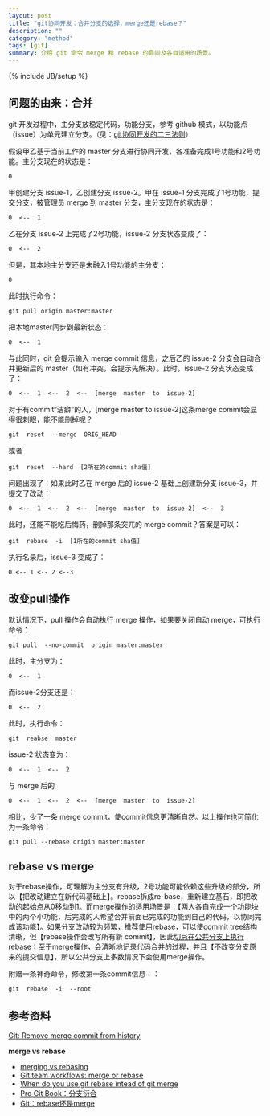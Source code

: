 ```yaml
---
layout: post
title: "git协同开发：合并分支的选择，merge还是rebase？"
description: ""
category: "method"
tags: [git]
summary: 介绍 git 命令 merge 和 rebase 的异同及各自适用的场景。
---
```

{% include JB/setup %}


## 问题的由来：合并
git 开发过程中，主分支放稳定代码，功能分支，参考 github 模式，以功能点（issue）为单元建立分支。（见：[git协同开发的二三法则](/method/2015/01/13/git-principle)）

假设甲乙基于当前工作的 master 分支进行协同开发，各准备完成1号功能和2号功能。主分支现在的状态是：

    0

甲创建分支 issue-1，乙创建分支 issue-2。甲在 issue-1 分支完成了1号功能，提交分支，被管理员 merge 到 master 分支，主分支现在的状态是：

    0  <--  1

乙在分支 issue-2 上完成了2号功能，issue-2 分支状态变成了：

    0  <--  2

但是，其本地主分支还是未融入1号功能的主分支：

    0

此时执行命令：

`git pull origin master:master`

把本地master同步到最新状态：

    0  <--  1

与此同时，git 会提示输入 merge commit 信息，之后乙的 issue-2 分支会自动合并更新后的 master（如有冲突，会提示先解决）。此时，issue-2  分支状态变成了：

    0  <--  1  <--  2  <--  [merge  master  to  issue-2]

对于有commit“洁癖”的人，[merge  master  to  issue-2]这条merge commit会显得很刺眼，能不能删掉呢？

`git  reset  --merge  ORIG_HEAD`

或者

`git  reset  --hard  [2所在的commit sha值]`

问题出现了：如果此时乙在 merge 后的 issue-2 基础上创建新分支 issue-3，并提交了改动：

    0  <--  1  <--  2  <--  [merge  master  to  issue-2]  <--  3

此时，还能不能吃后悔药，删掉那条突兀的 merge commit？答案是可以：
    
`git  rebase  -i  [1所在的commit sha值]`

执行名录后，issue-3 变成了：

    0 <-- 1 <-- 2 <--3

## 改变pull操作
默认情况下，pull 操作会自动执行 merge 操作，如果要关闭自动 merge，可执行命令：

`git pull  --no-commit  origin master:master`

此时，主分支为：

    0  <--  1

而issue-2分支还是：

    0  <--  2

此时，执行命令：

`git  reabse  master`

issue-2  状态变为：

    0  <--  1  <--  2

与  merge  后的

    0  <--  1  <--  2  <--  [merge  master  to  issue-2]

相比，少了一条  merge  commit，使commit信息更清晰自然。以上操作也可简化为一条命令：

`git pull --rebase origin master:master`

## rebase vs merge
对于rebase操作，可理解为主分支有升级，2号功能可能依赖这些升级的部分，所以【把改动建立在新代码基础上】。rebase拆成re-base，重新建立基石，即把改动的起始点从0移动到1。而merge操作的适用场景是：【两人各自完成一个功能块中的两个小功能，后完成的人希望合并前面已完成的功能到自己的代码，以协同完成该功能】。如果分支改动较为频繁，推荐使用rebase，可以使commit tree结构清晰，但【rebase操作会改写所有新 commit】，因此[切忌在公共分支上执行rebase][2]；至于merge操作，会清晰地记录代码合并的过程，并且【不改变分支原来的提交信息】，所以公共分支上多数情况下会使用merge操作。

附赠一条神奇命令，修改第一条commit信息：：

`git  rebase  -i  --root`
    
## 参考资料

[Git: Remove merge commit from history](http://stackoverflow.com/questions/17577409/git-remove-merge-commit-from-history)

**merge  vs  rebase**

- [merging vs rebasing][2]
- [Git team workflows: merge or rebase](https://www.atlassian.com/git/articles/git-team-workflows-merge-or-rebase/)
- [When do you use git rebase intead of git merge](http://stackoverflow.com/questions/804115/when-do-you-use-git-rebase-instead-of-git-merge)
- [Pro Git Book：分支衍合](https://git-scm.com/book/zh/v1/Git-%E5%88%86%E6%94%AF-%E5%88%86%E6%94%AF%E7%9A%84%E8%A1%8D%E5%90%88)
- [Git：rebase还是merge](http://www.cnblogs.com/iammatthew/archive/2011/12/06/2277383.html)

[2]: https://www.atlassian.com/git/tutorials/merging-vs-rebasing/conceptual-overview
